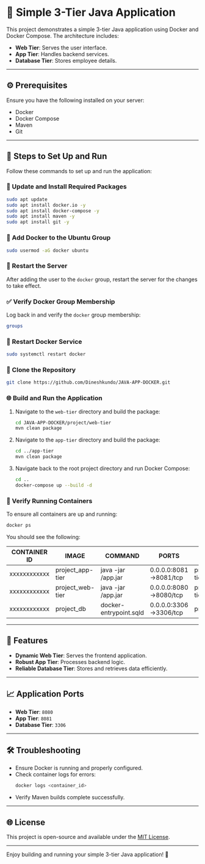 # 🚀 Simple 3-Tier Java Application

This project demonstrates a simple 3-tier Java application using Docker and Docker Compose. The architecture includes:

- **Web Tier**: Serves the user interface.
- **App Tier**: Handles backend services.
- **Database Tier**: Stores employee details.

---

## ⚙️ Prerequisites
Ensure you have the following installed on your server:

- Docker
- Docker Compose
- Maven
- Git

---

## 🙌 Steps to Set Up and Run

Follow these commands to set up and run the application:

### 📝 Update and Install Required Packages
```bash
sudo apt update
sudo apt install docker.io -y
sudo apt install docker-compose -y
sudo apt install maven -y
sudo apt install git -y
```

### 🔐 Add Docker to the Ubuntu Group
```bash
sudo usermod -aG docker ubuntu
```

### 🚫 Restart the Server
After adding the user to the `docker` group, restart the server for the changes to take effect.

### ✅ Verify Docker Group Membership
Log back in and verify the `docker` group membership:
```bash
groups
```

### 🔄 Restart Docker Service
```bash
sudo systemctl restart docker
```

### 🔗 Clone the Repository
```bash
git clone https://github.com/Dineshkundo/JAVA-APP-DOCKER.git
```

### 🌐 Build and Run the Application

1. Navigate to the `web-tier` directory and build the package:
   ```bash
   cd JAVA-APP-DOCKER/project/web-tier
   mvn clean package
   ```

2. Navigate to the `app-tier` directory and build the package:
   ```bash
   cd ../app-tier
   mvn clean package
   ```

3. Navigate back to the root project directory and run Docker Compose:
   ```bash
   cd ..
   docker-compose up --build -d
   ```

### 🔢 Verify Running Containers
To ensure all containers are up and running:
```bash
docker ps
```
You should see the following:

| CONTAINER ID | IMAGE              | COMMAND                  | PORTS                  | NAMES               |
|--------------|--------------------|--------------------------|------------------------|---------------------|
| xxxxxxxxxxxx | project_app-tier   | java -jar /app.jar       | 0.0.0.0:8081->8081/tcp | project_app-tier_1  |
| xxxxxxxxxxxx | project_web-tier   | java -jar /app.jar       | 0.0.0.0:8080->8080/tcp | project_web-tier_1  |
| xxxxxxxxxxxx | project_db         | docker-entrypoint.sqld   | 0.0.0.0:3306->3306/tcp | project_db_1        |

---

## 🌟 Features
- **Dynamic Web Tier**: Serves the frontend application.
- **Robust App Tier**: Processes backend logic.
- **Reliable Database Tier**: Stores and retrieves data efficiently.

---

## 📈 Application Ports
- **Web Tier**: `8080`
- **App Tier**: `8081`
- **Database Tier**: `3306`

---

## 🛠️ Troubleshooting
- Ensure Docker is running and properly configured.
- Check container logs for errors:
  ```bash
  docker logs <container_id>
  ```
- Verify Maven builds complete successfully.

---

## 🌐 License
This project is open-source and available under the [MIT License](LICENSE).

---

Enjoy building and running your simple 3-tier Java application! 🚀

